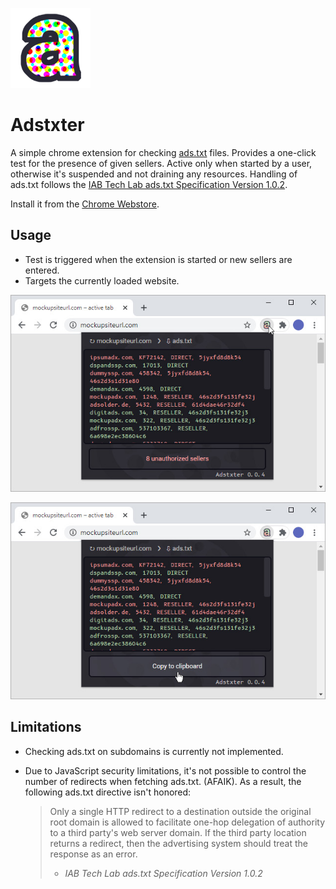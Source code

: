 
![Adstxter logo](chrome/store/128.png)

# Adstxter

A simple chrome extension for checking [ads.txt](https://iabtechlab.com/ads-txt-about/) files. Provides a one-click test for the presence of given sellers. Active only when started by a user, otherwise it's suspended and not draining any resources. Handling of ads.txt follows the [IAB Tech Lab ads.txt Specification Version 1.0.2](https://iabtechlab.com/wp-content/uploads/2019/03/IAB-OpenRTB-Ads.txt-Public-Spec-1.0.2.pdf). 

Install it from the [Chrome Webstore](https://chrome.google.com/webstore/detail/ncdnbcbfjcflaocmpnhjajngpdoipnci).

## Usage

 - Test is triggered when the extension is started or new sellers are entered.
 - Targets the currently loaded website.

![Screenshot of Adstxter: test result](chrome/store/screenshot640x400_1.jpg)

![Screenshot of Adstxter: copying the missing sellers to clipboard](chrome/store/screenshot640x400_2.jpg)

## Limitations
 * Checking ads.txt on subdomains is currently not implemented.
 * Due to JavaScript security limitations, it's not possible to control the number of redirects when fetching ads.txt. (AFAIK). As a result, the following ads.txt directive isn't honored:

    > Only a single HTTP redirect to a destination outside the original root domain is allowed to facilitate one-hop delegation of authority to a third party's web server domain. If the third party location returns a redirect, then the advertising system should treat the response as an error.
    > - *IAB Tech Lab ads.txt Specification Version 1.0.2*
